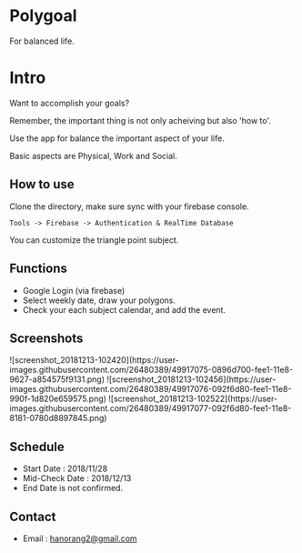 # Polygoal
For balanced life.

# Intro
Want to accomplish your goals?

Remember, the important thing is not only acheiving but also 'how to'.

Use the app for balance the important aspect of your life.

Basic aspects are Physical, Work and Social.


## How to use
Clone the directory, make sure sync with your firebase console.

`Tools -> Firebase -> Authentication & RealTime Database`

You can customize the triangle point subject. 

## Functions
- Google Login (via firebase)
- Select weekly date, draw your polygons.
- Check your each subject calendar, and add the event.

## Screenshots
<div>
![screenshot_20181213-102420](https://user-images.githubusercontent.com/26480389/49917075-0896d700-fee1-11e8-9627-a854575f9131.png)
![screenshot_20181213-102456](https://user-images.githubusercontent.com/26480389/49917076-092f6d80-fee1-11e8-990f-1d820e659575.png)
![screenshot_20181213-102522](https://user-images.githubusercontent.com/26480389/49917077-092f6d80-fee1-11e8-8181-0780d8897845.png)
</div>

## Schedule
- Start Date : 2018/11/28
- Mid-Check Date : 2018/12/13
- End Date is not confirmed.

## Contact
- Email : hanorang2@gmail.com
